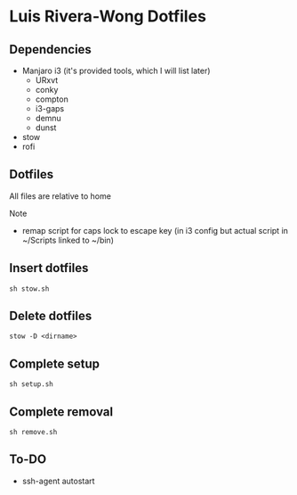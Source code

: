 # Luis Rivera-Wong Dotfiles

## Dependencies
- Manjaro i3 (it's provided tools, which I will list later)
    - URxvt
    - conky
    - compton
    - i3-gaps
    - demnu
    - dunst
- stow
- rofi

## Dotfiles
All files are relative to home

Note
- remap script for caps lock to escape key (in i3 config but actual script in ~/Scripts linked to ~/bin)

## Insert dotfiles
`sh stow.sh`

## Delete dotfiles
`stow -D <dirname>`

## Complete setup
`sh setup.sh`

## Complete removal
`sh remove.sh`

## To-DO

- ssh-agent autostart